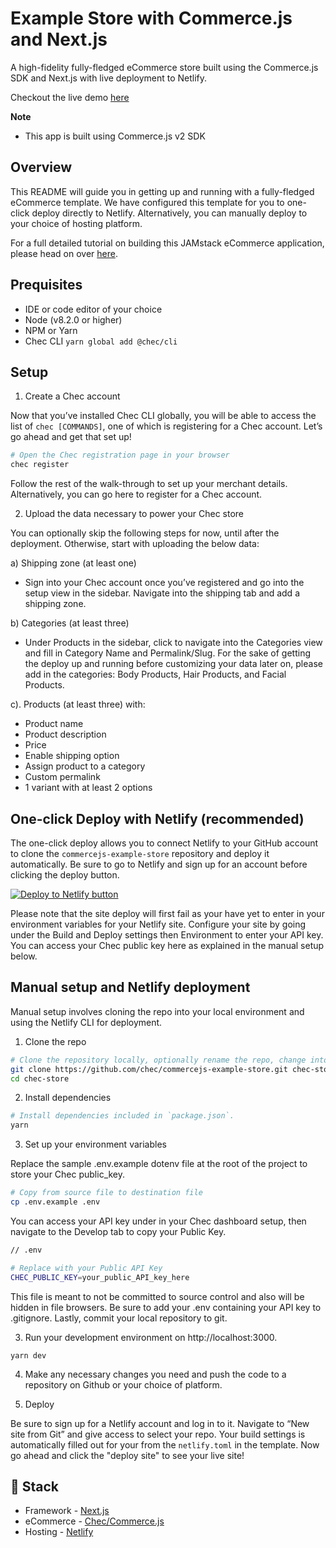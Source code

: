 # Example Store with Commerce.js and Next.js 

A high-fidelity fully-fledged eCommerce store built using the Commerce.js SDK and Next.js with live deployment to Netlify.

Checkout the live demo [here](https://commercejs-example-store.netlify.app)

**Note**
- This app is built using Commerce.js v2 SDK

## Overview

This README will guide you in getting up and running with a fully-fledged eCommerce template. We have configured this template for you to one-click deploy directly to Netlify. Alternatively, you can manually deploy to your choice of hosting platform.

For a full detailed tutorial on building this JAMstack eCommerce application, please head on over [here](tutorial-url).


## Prequisites

- IDE or code editor of your choice
- Node (v8.2.0 or higher)
- NPM or Yarn
- Chec CLI `yarn global add @chec/cli`

## Setup

1. Create a Chec account 

Now that you’ve installed Chec CLI globally, you will be able to access the list of `chec [COMMANDS]`, one of which is registering for a Chec account. Let’s go ahead and get that set up!

```bash
# Open the Chec registration page in your browser
chec register
```

Follow the rest of the walk-through to set up your merchant details. Alternatively, you can go here to register for a Chec account. 


2. Upload the data necessary to power your Chec store

You can optionally skip the following steps for now, until after the deployment. Otherwise, start with uploading the below data: 


a) Shipping zone (at least one)

- Sign into your Chec account once you’ve registered and go into the setup view in the sidebar. Navigate into the shipping tab and add a shipping zone. 


b) Categories (at least three)

- Under Products in the sidebar, click to navigate into the Categories view and fill in Category Name and Permalink/Slug. For the sake of getting the deploy up and running before customizing your data later on, please add in the categories: Body Products, Hair Products, and Facial Products. 


c). Products (at least three) with:

  - Product name
  - Product description
  - Price
  - Enable shipping option
  - Assign product to a category
  - Custom permalink
  - 1 variant with at least 2 options


## One-click Deploy with Netlify (recommended)

The one-click deploy allows you to connect Netlify to your GitHub account to clone the `commercejs-example-store` repository and deploy it automatically. Be sure to go to Netlify and sign up for an account before clicking the deploy button.

 [![Deploy to Netlify button](https://www.netlify.com/img/deploy/button.svg)](https://app.netlify.com/start/deploy?repository=https://github.com/chec/commercejs-example-store)

Please note that the site deploy will first fail as your have yet to enter in your environment variables for your Netlify site. Configure your site by going under the Build and Deploy settings then Environment to enter your API key. You can access your Chec public key here as explained in the manual setup below. 

## Manual setup and Netlify deployment

Manual setup involves cloning the repo into your local environment and using the Netlify CLI for deployment.

1. Clone the repo

```bash
# Clone the repository locally, optionally rename the repo, change into the directory
git clone https://github.com/chec/commercejs-example-store.git chec-store 
cd chec-store
```

2. Install dependencies

```bash
# Install dependencies included in `package.json`.
yarn
```

3. Set up your environment variables

Replace the sample .env.example dotenv file at the root of the project to store your Chec public_key.

```bash
# Copy from source file to destination file
cp .env.example .env
```

You can access your API key under in your Chec dashboard setup, then navigate to the Develop tab to copy your Public Key.
```bash
// .env

# Replace with your Public API Key
CHEC_PUBLIC_KEY=your_public_API_key_here
```

This file is meant to not be committed to source control and also will be hidden in file browsers. Be sure to add your .env containing your API key to .gitignore. Lastly, commit your local repository to git.

3. Run your development environment on http://localhost:3000.
```
yarn dev
```

4. Make any necessary changes you need and push the code to a repository on Github or your choice of platform.

4. Deploy

Be sure to sign up for a Netlify account and log in to it. Navigate to “New site from Git” and give access to select your repo. Your build settings is automatically filled out for your from the `netlify.toml` in the template. Now go ahead and click the "deploy site" to see your live site!

## 🥞 Stack

- Framework - [Next.js](https://nextjs.org)
- eCommerce - [Chec/Commerce.js](https://commercejs.com)
- Hosting - [Netlify](https://netlify.com)
